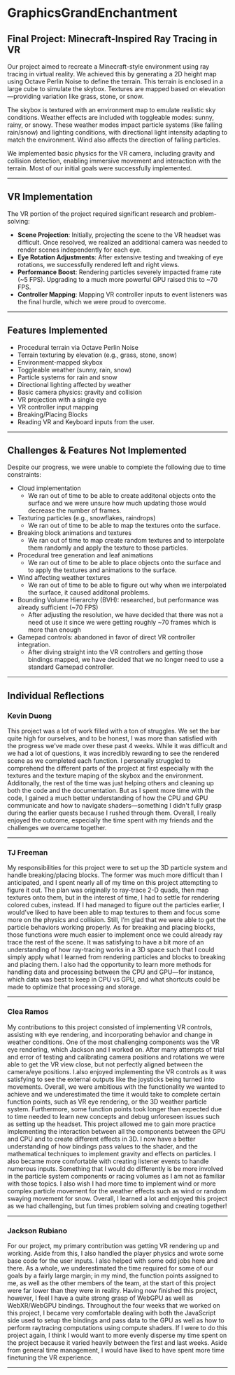 # GraphicsGrandEnchantment

## Final Project: Minecraft-Inspired Ray Tracing in VR

Our project aimed to recreate a Minecraft-style environment using ray tracing in virtual reality. We achieved this by generating a 2D height map using Octave Perlin Noise to define the terrain. This terrain is enclosed in a large cube to simulate the skybox. Textures are mapped based on elevation—providing variation like grass, stone, or snow.

The skybox is textured with an environment map to emulate realistic sky conditions. Weather effects are included with toggleable modes: sunny, rainy, or snowy. These weather modes impact particle systems (like falling rain/snow) and lighting conditions, with directional light intensity adapting to match the environment. Wind also affects the direction of falling particles.

We implemented basic physics for the VR camera, including gravity and collision detection, enabling immersive movement and interaction with the terrain. Most of our initial goals were successfully implemented.

---

## VR Implementation

The VR portion of the project required significant research and problem-solving:

- **Scene Projection**: Initially, projecting the scene to the VR headset was difficult. Once resolved, we realized an additional camera was needed to render scenes independently for each eye.
- **Eye Rotation Adjustments**: After extensive testing and tweaking of eye rotations, we successfully rendered left and right views.
- **Performance Boost**: Rendering particles severely impacted frame rate (~5 FPS). Upgrading to a much more powerful GPU raised this to ~70 FPS.
- **Controller Mapping**: Mapping VR controller inputs to event listeners was the final hurdle, which we were proud to overcome.

---

## Features Implemented

- Procedural terrain via Octave Perlin Noise
- Terrain texturing by elevation (e.g., grass, stone, snow)
- Environment-mapped skybox
- Toggleable weather (sunny, rain, snow)
- Particle systems for rain and snow
- Directional lighting affected by weather
- Basic camera physics: gravity and collision
- VR projection with a single eye
- VR controller input mapping
- Breaking/Placing Blocks
- Reading VR and Keyboard inputs from the user.
---

## Challenges & Features Not Implemented

Despite our progress, we were unable to complete the following due to time constraints:

- Cloud implementation
    - We ran out of time to be able to create additonal objects onto the surface and we were unsure how much updating those would decrease the number of frames.
- Texturing particles (e.g., snowflakes, raindrops)
    - We ran out of time to be able to map the textures onto the surface.
- Breaking block animations and textures
    - We ran out of time to map create random textures and to interpolate them randomly and apply the texture to those particles.
- Procedural tree generation and leaf animations
    - We ran out of time to be able to place objects onto the surface and to apply the textures and animations to the surface.
- Wind affecting weather textures
    - We ran out of time to be able to figure out why when we interpolated the surface, it caused additonal problems.
- Bounding Volume Hierarchy (BVH): researched, but performance was already sufficient (~70 FPS)
    - After adjusting the resolution, we have decided that there was not a need ot use it since we were getting roughly ~70 frames which is more than enough
- Gamepad controls: abandoned in favor of direct VR controller integration.
    - After diving straight into the VR controllers and getting those bindings mapped, we have decided that we no longer need to use a standard Gamepad controller.

---

## Individual Reflections

### Kevin Duong

This project was a lot of work filled with a ton of struggles. We set the bar quite high for ourselves, and to be honest, I was more than satisfied with the progress we've made over these past 4 weeks. While it was difficult and we had a lot of questions, it was incredibly rewarding to see the rendered scene as we completed each function. I personally struggled to comprehend the different parts of the project at first especially with the textures and the texture maping of the skybox and the environment. Additonally, the rest of the time was just helping others and cleaning up both the code and the documentation. But as I spent more time with the code, I gained a much better understanding of how the CPU and GPU communicate and how to navigate shaders—something I didn't fully grasp during the earlier quests because I rushed through them. Overall, I really enjoyed the outcome, especially the time spent with my friends and the challenges we overcame together.

---

### TJ Freeman  
My responsibilities for this project were to set up the 3D particle system and handle breaking/placing blocks. The former was much more difficult than I anticipated, and I spent nearly all of my time on this project attempting to figure it out. The plan was originally to ray-trace 2-D quads, then map textures onto them, but in the interest of time, I had to settle for rendering colored cubes, instead. If I had managed to figure out the particles earlier, I would’ve liked to have been able to map textures to them and focus some more on the physics and collision. Still, I’m glad that we were able to get the particle behaviors working properly. As for breaking and placing blocks, those functions were much easier to implement once we could already ray trace the rest of the scene. It was satisfying to have a bit more of an understanding of how ray-tracing works in a 3D space such that I could simply apply what I learned from rendering particles and blocks to breaking and placing them. I also had the opportunity to learn more methods for handling data and processing between the CPU and GPU—for instance, which data was best to keep in CPU vs GPU, and what shortcuts could be made to optimize that processing and storage.


---

### Clea Ramos

My contributions to this project consisted of implementing VR controls, assisting with eye rendering, and incorporating behavior and change in weather conditions. One of the most challenging components was the VR eye rendering, which Jackson and I worked on. After many attempts of trial and error of testing and calibrating camera positions and rotations we were able to get the VR view close, but not perfectly aligned between the camera/eye positions. I.also enjoyed implementing the VR controls as it was satisfying to see the external outputs like the joysticks being turned into movements. Overall, we were ambitious with the functionality we wanted to achieve and we underestimated the time it would take to complete certain function points, such as VR eye rendering, or the 3D weather particle system. Furthermore, some function points took longer than expected due to time needed to learn new concepts and debug unforeseen issues such as setting up the headset. This project allowed me to gain more practice implementing the interaction between all the components between the GPU and CPU and to create different effects in 3D. I now have a better understanding of how bindings pass values to the shader, and the mathematical techniques to implement gravity and effects on particles. I also became more comfortable with creating listener events to handle numerous inputs. Something that I would do differently is be more involved in the particle system components or racing volumes as I am not as familiar with those topics. I also wish I had more time to implement wind or more complex particle movement for the weather effects such as wind or random swaying movement for snow. Overall, I learned a lot and enjoyed this project as we had challenging, but fun times problem solving and creating together!

---

### Jackson Rubiano  

For our project, my primary contribution was getting VR rendering up and working. Aside from this, I also handled the player physics and wrote some base code for the user inputs. I also helped with some odd jobs here and there. As a whole, we underestimated the time required for some of our goals by a fairly large margin; in my mind, the function points assigned to me, as well as the other members of the team, at the start of this project were far lower than they were in reality. Having now finished this project, however, I feel I have a quite strong grasp of WebGPU as well as WebXR/WebGPU bindings. Throughout the four weeks that we worked on this project, I became very comfortable dealing with both the JavaScript side used to setup the bindings and pass data to the GPU as well as how to perform raytracing computations using compute shaders. If I were to do this project again, I think I would want to more evenly disperse my time spent on the project because it varied heavily between the first and last weeks. Aside from general time management, I would have liked to have spent more time finetuning the VR experience.

---

